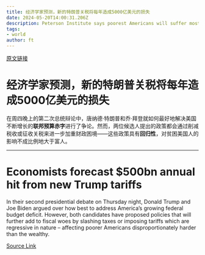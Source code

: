 ```yaml
---
title: 经济学家预测，新的特朗普关税将每年造成5000亿美元的损失
date: 2024-05-20T14:00:31.206Z
description: Peterson Institute says poorest Americans will suffer most if Republican wins election and raises levies as promised
tags: 
- world
author: ft
---
```


[原文链接](https://ft.com/content/d44a3f1d-0fc0-4b70-a158-5a674e9ef6de)

# 经济学家预测，新的特朗普关税将每年造成5000亿美元的损失
在周四晚上的第二次总统辩论中，唐纳德·特朗普和乔·拜登就如何最好地解决美国不断增长的**联邦预算赤字**进行了争论。然而，两位候选人提出的政策都会通过削减税收或征收关税来进一步加重财政困境——这些政策具有**回归性**，对贫困美国人的影响不成比例地大于富人。


---

# Economists forecast $500bn annual hit from new Trump tariffs
In their second presidential debate on Thursday night, Donald Trump and Joe Biden argued over how best to address America’s growing federal budget deficit. However, both candidates have proposed policies that will further add to fiscal woes by slashing taxes or imposing tariffs which are regressive in nature – affecting poorer Americans disproportionately harder than the wealthy.


[Source Link](https://ft.com/content/d44a3f1d-0fc0-4b70-a158-5a674e9ef6de)

